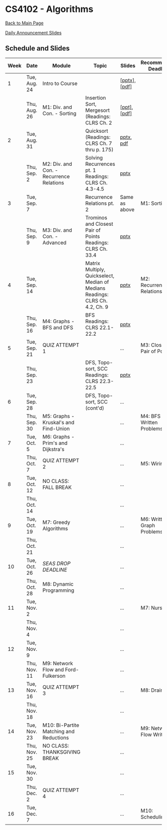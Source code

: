CS4102 - Algorithms
===============================

[Back to Main Page](../readme.html)

[Daily Announcement Slides](./dailyannouncements_mf.pptx)

<a name="introduction"></a>Schedule and Slides
--------------------------------------- 

| Week | Date | Module | Topic | Slides | Recommended Deadline |
|-|-----|----------|-----------|--------| -----------|
| 1 | Tue, Aug. 24 | Intro to Course | | [<a href="./courseintroduction.pptx">pptx</a>], [[pdf]](./courseintroduction.pdf) |  |
|  | Thu, Aug. 26 | M1: Div. and Con. - Sorting | Insertion Sort, Mergesort <br/> (Readings: CLRS Ch. 2 | [[ppt]](./sorting-intro-f21.pptx), [[pdf]](./sorting-intro-f21.pdf) |  |
| 2 | Tue, Aug. 31 | | Quicksort <br/> (Readings: CLRS Ch. 7 thru p. 175) | <a href="./quicksort-f21.pptx">pptx</a>, <a href="./quicksort-f21.pdf">pdf</a> | |
|  | Thu, Sep. 2 | M2: Div. and Con. - Recurrence Relations | Solving Recurrences pt. 1 <br/> Readings: CLRS Ch. 4.3-4.5 | <a href="./recurrences.pptx">pptx</a> |  |
| 3 | Tue, Sep. 7 |  | Recurrence Relations pt. 2 | Same as above | M1: Sorting |
|  | Thu, Sep. 9 | M3: Div. and Con. - Advanced | Trominos and Closest Pair of Points <br/> Readings: CLRS Ch. 33.4 | <a href="./DivAndCon_Advanced_1.pptx">pptx</a> |  |
| 4 | Tue, Sep. 14 |  | Matrix Multiply, Quickselect, Median of Medians <br/> Readings: CLRS Ch. 4.2, Ch. 9 | <a href="./DivAndCon_Advanced_2.pptx">pptx</a> | M2: Recurrence Relations |
|  | Thu, Sep. 16 | M4: Graphs - BFS and DFS | BFS <br/> Readings: CLRS 22.1-22.2 | <a href="./graphs-bfs-f21.pptx">pptx</a> |  |
| 5 | Tue, Sep. 21 | QUIZ ATTEMPT 1 | | ... | M3: Closest Pair of Points |
|  | Thu, Sep. 23 |  | DFS, Topo-sort, SCC <br/> Readings: CLRS 22.3-22.5 | <a href="./graphs-dfs-f21.pptx">pptx</a> |  |
| 6 | Tue, Sep. 28 | | DFS, Topo-sort, SCC (cont'd) | ... | |
|  | Thu, Sep. 30 | M5: Graphs - Kruskal's and Find-Union | | ... | M4: BFS / DFS Written Problems |
| 7 | Tue, Oct. 5 | M6: Graphs - Prim's and Dijkstra's | | ... | |
|  | Thu, Oct. 7 | QUIZ ATTEMPT 2 | | ... | M5: Wiring |
| 8 | Tue, Oct. 12 | NO CLASS: FALL BREAK | | ... |  |
|  | Thu, Oct. 14 |  | | ... |  |
| 9 | Tue, Oct. 19 | M7: Greedy Algorithms | | ... | M6: Written Graph Problems |
|  | Thu, Oct. 21 |  | | ... |  |
| 10 | Tue, Oct. 26 | *SEAS DROP DEADLINE* | | ... |  |
|  | Thu, Oct. 28 | M8: Dynamic Programming | | ... |  |
| 11 | Tue, Nov. 2 |  | | ... | M7: Nursery |
|  | Thu, Nov. 4 |  | | ... |  |
| 12 | Tue, Nov. 9 |  | | ... |  |
|  | Thu, Nov. 11 | M9: Network Flow and Ford-Fulkerson | | ... |  |
| 13 | Tue, Nov. 16 | QUIZ ATTEMPT 3 | | ... | M8: Drainage |
|  | Thu, Nov. 18 |  | | ... |  |
| 14 | Tue, Nov. 23 | M10: Bi-Partite Matching and Reductions | | ... | M9: Network Flow Written |
|  | Thu, Nov. 25 | NO CLASS: THANKSGIVING BREAK | | ... |  |
| 15 | Tue, Nov. 30 |  | | ... | |
|  | Thu, Dec. 2 | QUIZ ATTEMPT 4 | | ... |  |
| 16 | Tue, Dec. 7 |  | | ... | M10: Scheduling |
